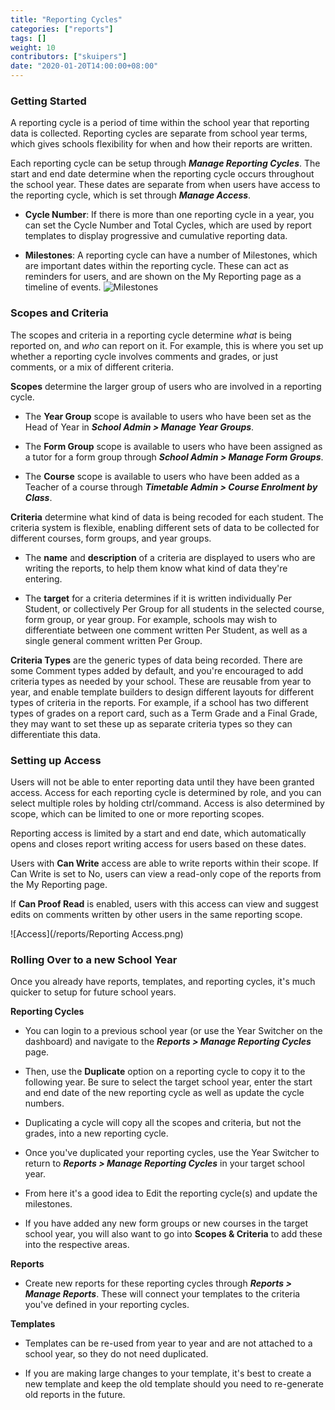 ```yaml
---
title: "Reporting Cycles"
categories: ["reports"]
tags: []
weight: 10
contributors: ["skuipers"]
date: "2020-01-20T14:00:00+08:00"
---
```

### Getting Started

A reporting cycle is a period of time within the school year that reporting data is collected. Reporting cycles are separate from school year terms, which gives schools flexibility for when and how their reports are written. 

Each reporting cycle can be setup through ___Manage Reporting Cycles___. The start and end date determine when the reporting cycle occurs throughout the school year. These dates are separate from when users have access to the reporting cycle, which is set through ___Manage Access___.

- **Cycle Number**: If there is more than one reporting cycle in a year, you can set the Cycle Number and Total Cycles, which are used by report templates to display progressive and cumulative reporting data.

- **Milestones**: A reporting cycle can have a number of Milestones, which are important dates within the reporting cycle. These can act as reminders for users, and are shown on the My Reporting page as a timeline of events.
  ![Milestones](/reports/Milestones.png)


### Scopes and Criteria

The scopes and criteria in a reporting cycle determine *what* is being reported on, and *who* can report on it. For example, this is where you set up whether a reporting cycle involves comments and grades, or just comments, or a mix of different criteria.

**Scopes** determine the larger group of users who are involved in a reporting cycle. 

- The __Year Group__ scope is available to users who have been set as the Head of Year in ___School Admin > Manage Year Groups___.

- The __Form Group__ scope is available to users who have been assigned as a tutor for a form group through ___School Admin > Manage Form Groups___.

- The __Course__ scope is available to users who have been added as a Teacher of a course through ___Timetable Admin > Course Enrolment by Class___.

**Criteria** determine what kind of data is being recoded for each student. The criteria system is flexible, enabling different sets of data to be collected for different courses, form groups, and year groups.

- The __name__ and __description__ of a criteria are displayed to users who are writing the reports, to help them know what kind of data they're entering.

- The __target__ for a criteria determines if it is written individually Per Student, or collectively Per Group for all students in the selected course, form group, or year group. For example, schools may wish to differentiate between one comment written Per Student, as well as a single general comment written Per Group.

**Criteria Types** are the generic types of data being recorded. There are some Comment types added by default, and you're encouraged to add criteria types as needed by your school. These are reusable from year to year, and enable template builders to design different layouts for different types of criteria in the reports. For example, if a school has two different types of grades on a report card, such as a Term Grade and a Final Grade, they may want to set these up as separate criteria types so they can differentiate this data.


### Setting up Access

Users will not be able to enter reporting data until they have been granted access. Access for each reporting cycle is determined by role, and you can select multiple roles by holding ctrl/command. Access is also determined by scope, which can be limited to one or more reporting scopes. 

Reporting access is limited by a start and end date, which automatically opens and closes report writing access for users based on these dates.

Users with __Can Write__ access are able to write reports within their scope. If Can Write is set to No, users can view a read-only cope of the reports from the My Reporting page.

If __Can Proof Read__ is enabled, users with this access can view and suggest edits on comments written by other users in the same reporting scope.

![Access](/reports/Reporting Access.png)


### Rolling Over to a new School Year

Once you already have reports, templates, and reporting cycles, it's much quicker to setup for future school years.

**Reporting Cycles**

- You can login to a previous school year (or use the Year Switcher on the dashboard) and navigate to the ___Reports > Manage Reporting Cycles___ page.

- Then, use the __Duplicate__ option on a reporting cycle to copy it to the following year. Be sure to select the target school year, enter the start and end date of the new reporting cycle as well as update the cycle numbers.

- Duplicating a cycle will copy all the scopes and criteria, but not the grades, into a new reporting cycle.

- Once you've duplicated your reporting cycles, use the Year Switcher to return to ___Reports > Manage Reporting Cycles___ in your target school year.

- From here it's a good idea to Edit the reporting cycle(s) and update the milestones.

- If you have added any new form groups or new courses in the target school year, you will also want to go into __Scopes & Criteria__ to add these into the respective areas.

**Reports**

- Create new reports for these reporting cycles through ___Reports > Manage Reports___. These will connect your templates to the criteria you've defined in your reporting cycles.

**Templates**

- Templates can be re-used from year to year and are not attached to a school year, so they do not need duplicated.

- If you are making large changes to your template, it's best to create a new template and keep the old template should you need to re-generate old reports in the future.
